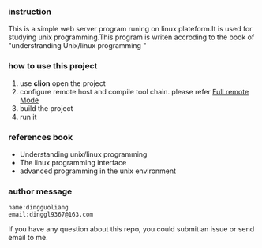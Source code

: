 ### instruction 
   This is a simple web server program runing on linux plateform.It is used for studying unix programming.This program is writen  accroding to the book of "understranding Unix/linux programming "
### how to use this project
1. use **clion** open the project 
2. configure remote host and compile tool chain. please refer [Full remote Mode](https://www.jetbrains.com/help/clion/remote-projects-support.html)
3. build the project 
4. run it 
### references book
* Understanding unix/linux programming 
* The linux programming interface 
* advanced programming in the unix environment 
### author message 
    name:dingguoliang
    email:dinggl9367@163.com 

If you have any question about this repo, you could submit an issue or send email to me.  
   
    